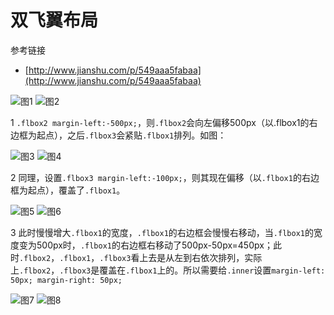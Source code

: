 # 双飞翼布局

参考链接
- [http://www.jianshu.com/p/549aaa5fabaa](http://www.jianshu.com/p/549aaa5fabaa)

![图1](https://blog-1320825986.cos.ap-nanjing.myqcloud.com/20230725/shaungfeiyi01.png)
![图2](https://blog-1320825986.cos.ap-nanjing.myqcloud.com/20230725/shuangfeiyi02.png)

1 `.flbox2 margin-left:-500px;`，则`.flbox2`会向左偏移500px（以.flbox1的右边框为起点），之后`.flbox3`会紧贴`.flbox1`排列。如图：

![图3](https://blog-1320825986.cos.ap-nanjing.myqcloud.com/20230725/shuangfeiyi03.png)
![图4](https://blog-1320825986.cos.ap-nanjing.myqcloud.com/20230725/shuangfeiyi04.png)

2 同理，设置`.flbox3 margin-left:-100px;`，则其现在偏移（以`.flbox1`的右边框为起点），覆盖了`.flbox1`。

![图5](https://blog-1320825986.cos.ap-nanjing.myqcloud.com/20230725/shuangfeiyi05.png)
![图6](https://blog-1320825986.cos.ap-nanjing.myqcloud.com/20230725/shuangfeiyi06.png)

3 此时慢慢增大`.flbox1`的宽度，`.flbox1`的右边框会慢慢右移动，当`.flbox1`的宽度变为500px时，`.flbox1`的右边框右移动了500px-50px=450px；此时`.flbox2`，`.flbox1`，`.flbox3`看上去是从左到右依次排列，实际上`.flbox2`，`.flbox3`是覆盖在`.flbox1`上的。所以需要给`.inner`设置`margin-left: 50px; margin-right: 50px;`

![图7](https://blog-1320825986.cos.ap-nanjing.myqcloud.com/20230725/shuangfeiyi07.png)
![图8](https://blog-1320825986.cos.ap-nanjing.myqcloud.com/20230725/shuangfeiyi08.png)
